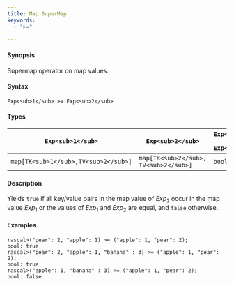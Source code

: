 ```yaml
---
title: Map SuperMap
keywords:
  - ">="

---
```


#### Synopsis

Supermap operator on map values.

#### Syntax

`Exp<sub>1</sub> >= Exp<sub>2</sub>`

#### Types

| `Exp<sub>1</sub>`            |  `Exp<sub>2</sub>`             | `Exp<sub>1</sub> >= Exp<sub>2</sub>`  |
| --- | --- | --- |
| `map[TK<sub>1</sub>,TV<sub>2</sub>]` |  `map[TK<sub>2</sub>, TV<sub>2</sub>]` | `bool`                |


#### Description

Yields `true` if all key/value pairs in the map value of _Exp_<sub>2</sub> occur in the map value _Exp_<sub>1</sub>
or the values of _Exp_<sub>1</sub> and _Exp_<sub>2</sub> are equal, and `false` otherwise.

#### Examples


```rascal-shell
rascal>("pear": 2, "apple": 1) >= ("apple": 1, "pear": 2);
bool: true
rascal>("pear": 2, "apple": 1, "banana" : 3) >= ("apple": 1, "pear": 2);
bool: true
rascal>("apple": 1, "banana" : 3) >= ("apple": 1, "pear": 2);
bool: false
```


